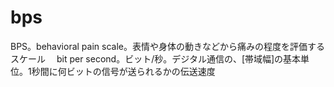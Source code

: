 # bps
 BPS。behavioral pain scale。表情や身体の動きなどから痛みの程度を評価するスケール
　bit per second。ビット/秒。デジタル通信の、[帯域幅]の基本単位。1秒間に何ビットの信号が送られるかの伝送速度
